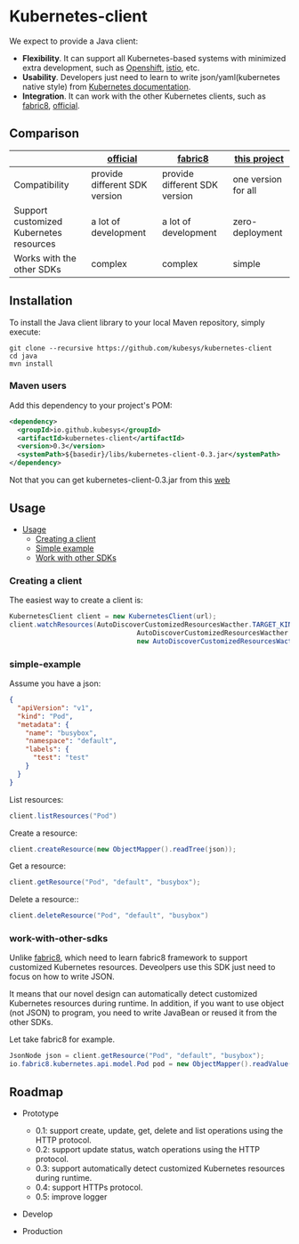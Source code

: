 # Kubernetes-client

We expect to provide a Java client:
- **Flexibility**. It can support all Kubernetes-based systems with minimized extra development, such as [Openshift](https://www.redhat.com/en/technologies/cloud-computing/openshift), [istio](https://istio.io/), etc.
- **Usability**. Developers just need to learn to write json/yaml(kubernetes native style) from [Kubernetes documentation](https://kubernetes.io/docs/home/).
- **Integration**. It can work with the other Kubernetes clients, such as [fabric8](https://github.com/fabric8io/kubernetes-client), [official](https://github.com/kubernetes-client/java/).

## Comparison

|                           | [official](https://github.com/kubernetes-client/java/) | [fabric8](https://github.com/fabric8io/kubernetes-client) | [this project]()  | 
|---------------------------|------------------|------------------|-------------------|
|        Compatibility                      |  provide different SDK version | provide different SDK version |  one version for all |
|  Support customized Kubernetes resources  |  a lot of development          | a lot of development          |  zero-deployment     |
|    Works with the other SDKs              |  complex                       | complex                       |  simple              |     

 
## Installation

To install the Java client library to your local Maven repository, simply execute:

```shell
git clone --recursive https://github.com/kubesys/kubernetes-client
cd java
mvn install
```

### Maven users

Add this dependency to your project's POM:

```xml
<dependency>
  <groupId>io.github.kubesys</groupId>
  <artifactId>kubernetes-client</artifactId>
  <version>0.3</version>
  <systemPath>${basedir}/libs/kubernetes-client-0.3.jar</systemPath>  
</dependency>
```

Not that you can get kubernetes-client-0.3.jar from this [web](https://github.com/kubesys/kubernetes-client/releases/download/v0.3/kubernetes-client-0.3.jar)

## Usage

- [Usage](#usage)
    - [Creating a client](#creating-a-client)
    - [Simple example](#simple-example)
    - [Work with other SDKs](#work-with-other-sdks)


### Creating a client

The easiest way to create a client is:

```java
KubernetesClient client = new KubernetesClient(url);
client.watchResources(AutoDiscoverCustomizedResourcesWacther.TARGET_KIND, 
								AutoDiscoverCustomizedResourcesWacther.TARGET_NAMESPACE, 
								new AutoDiscoverCustomizedResourcesWacther(client));
```

### simple-example

Assume you have a json:

```json
{
  "apiVersion": "v1",
  "kind": "Pod",
  "metadata": {
    "name": "busybox",
    "namespace": "default",
    "labels": {
      "test": "test"
    }
  }
}
```

List resources:

```java
client.listResources("Pod")
```

Create a resource:

```java
client.createResource(new ObjectMapper().readTree(json));
```

Get a resource:

```java
client.getResource("Pod", "default", "busybox");
```

Delete a resource::

```java
client.deleteResource("Pod", "default", "busybox")
```


### work-with-other-sdks

Unlike [fabric8](https://github.com/fabric8io/kubernetes-client), which need to learn fabric8 framework to support customized Kubernetes resources. Deveolpers use this SDK just need to focus on how to write JSON.

It means that our novel design can automatically detect customized Kubernetes resources during runtime.
In addition, if you want to use object (not JSON) to program, 
you need to write JavaBean or reused it from the other SDKs. 

Let take fabric8 for example.


```java
JsonNode json = client.getResource("Pod", "default", "busybox");
io.fabric8.kubernetes.api.model.Pod pod = new ObjectMapper().readValue(json.toString(), io.fabric8.kubernetes.api.model.Pod.class);
```

## Roadmap

- Prototype
  - 0.1: support create, update, get, delete and list operations using the HTTP protocol.
  - 0.2: support update status, watch operations using the HTTP protocol.
  - 0.3: support automatically detect customized Kubernetes resources during runtime.
  - 0.4: support HTTPs protocol.
  - 0.5: improve logger
  
- Develop

- Production
